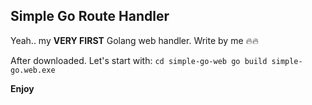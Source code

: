 ## Simple Go Route Handler

Yeah.. my **__VERY FIRST__** Golang web handler.
Write by me :fire::fire:

After downloaded. Let's start with:
`cd simple-go-web
go build
simple-go.web.exe`

**Enjoy**